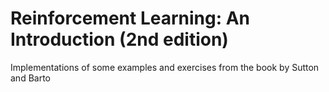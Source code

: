 # Reinforcement Learning: An Introduction (2nd edition)

Implementations of some examples and exercises from the book by Sutton and Barto

